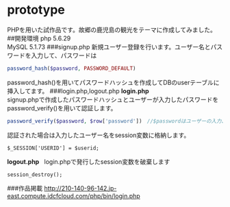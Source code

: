 # prototype
PHPを用いた試作品です。故郷の鹿児島の観光をテーマに作成してみました。
##開発環境
php 5.6.29   
MySQL 5.1.73
###signup.php
新規ユーザー登録を行います。ユーザー名とパスワードを入力して、パスワードは
```php
password_hash($password, PASSWORD_DEFAULT)
```
password_hash()を用いてパスワードハッシュを作成してDBのuserテーブルに挿入してます。
###login.php,logout.php
**login.php**   
signup.phpで作成したパスワードハッシュとユーザーが入力したパスワードをpassword_verify()を用いて認証します。
```php
password_verify($password, $row['password'])　//$passwordはユーザーの入力、$row['password']はDBより取り出したハッシュパスワードです。
```
認証された場合は入力したユーザー名をsession変数に格納します。   
```
$_SESSION['USERID'] = $userid;
```
**logout.php**     
login.phpで発行したsession変数を破棄します
```
session_destroy();
```

###作品掲載
http://210-140-96-142.jp-east.compute.idcfcloud.com/php/bin/login.php
